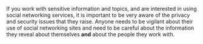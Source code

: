 If you work with sensitive information and topics, and are interested in using social networking services, it is important to be very aware of the privacy and security issues that they raise. Anyone needs to be vigilant about their use of social networking sites and need to be careful about the information they reveal about themselves **and** about the people they work with.
